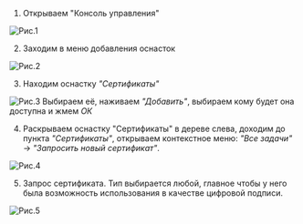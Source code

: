 1. Открываем "Консоль управления"

![Рис.1](https://github.com/skbkontur/extern-api-docs/blob/master/images/rsa1.jpg)

2. Заходим в меню добавления оснасток

![Рис.2](https://github.com/skbkontur/extern-api-docs/blob/master/images/rsa2.jpg)

3. Находим оснастку *"Сертификаты"*

![Рис.3](https://github.com/skbkontur/extern-api-docs/blob/master/images/rsa3.jpg)
Выбираем её, наживаем *"Добавить"*, выбираем кому будет она доступна и жмем *ОК*

4. Раскрываем оснастку "Сертификаты" в дереве слева, доходим до пункта *"Сертификаты"*, открываем контекстное меню: *"Все задачи"* → *"Запросить новый сертификат"*. 

![Рис.4](https://github.com/skbkontur/extern-api-docs/blob/master/images/rsa4.jpg)

5. Запрос сертификата. Тип выбирается любой, главное чтобы у него была возможность использования в качестве цифровой подписи.

![Рис.5](https://github.com/skbkontur/extern-api-docs/blob/master/images/rsa5.jpg)

